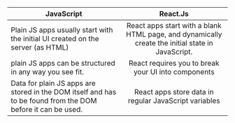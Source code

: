 | JavaScript |      React.Js      |
|----------  |:-------------:|
| Plain JS apps usually start with the initial UI created on the server (as HTML) |  React apps start with a blank HTML page, and dynamically create the initial state in JavaScript. | 
| plain JS apps can be structured in any way you see fit. |   React requires you to break your UI into components |  
| Data for plain JS apps are stored in the DOM itself and has to be found from the DOM before it can be used.|  React apps store data in regular JavaScript variables |  
    